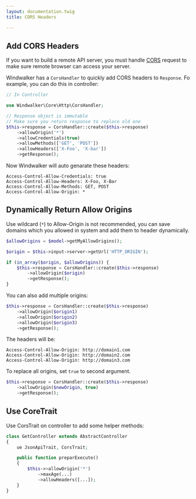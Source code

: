 ```yaml
---
layout: documentation.twig
title: CORS Headers

---
```


## Add CORS Headers

If you want to build a remote API server, you must handle [CORS](https://developer.mozilla.org/en-US/docs/Web/HTTP/Access_control_CORS)
request to make sure remote browser can access your server.

Windwalker has a `CorsHandler` to quickly add CORS headers to `Response`. Fo example, you can do this in controller:

```php
// In Controller

use Windwalker\Core\Http\CorsHandler;

// Response object is immutable
// Make sure you return response to replace old one
$this->response = CorsHandler::create($this->response)
    ->allowOrigin('*')
    ->allowCredentials(true)
    ->allowMethods(['GET', 'POST'])
    ->allowHeaders(['X-Foo', 'X-bar'])
    ->getResponse();
```

Now Windwalker will auto genarate these headers:

```http
Access-Control-Allow-Credentials: true
Access-Control-Allow-Headers: X-Foo, X-Bar
Access-Control-Allow-Methods: GET, POST
Access-Control-Allow-Origin: *
```

## Dynamically Return Allow Origins

Use wildcard (`*`) to Allow-Origin is not recommended, you can save domains which you allowed in system and add them
 to header dynamically.

```php
$allowOrigins = $model->getMyAllowOrigins();

$origin = $this->input->server->getUrl('HTTP_ORIGIN');

if (in_array($origin, $allowOrigins)) {
    $this->response = CorsHandler::create($this->response)
        ->allowOrigin($origin)
        ->getResponse();
}
```

You can also add multiple origins:

```php
$this->response = CorsHandler::create($this->response)
    ->allowOrigin($origin1)
    ->allowOrigin($origin2)
    ->allowOrigin($origin3)
    ->getResponse();
```

The headers will be:

```http
Access-Control-Allow-Origin: http://domain1.com
Access-Control-Allow-Origin: http://domain2.com
Access-Control-Allow-Origin: http://domain3.com
```

To replace all origins, set `true` to second argument.

```php
$this->response = CorsHandler::create($this->response)
    ->allowOrigin($newOrigin, true)
    ->getResponse();
```

## Use CoreTrait

Use CorsTrait on controller to add some helper methods:

```php
class GetController extends AbstractController
{
    ue JsonApiTrait, CorsTrait;

    public function preparExecute()
    {
        $this->>allowOrigin('*')
            ->maxAge(...)
            ->allowHeaders([...]);
    }
}
```
